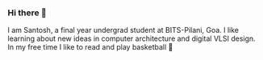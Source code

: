 ### Hi there 👋

<!--
**SantoshSrivatsan24/SantoshSrivatsan24** is a ✨ _special_ ✨ repository because its `README.md` (this file) appears on your GitHub profile. -->

I am Santosh, a final year undergrad student at BITS-Pilani, Goa. I like learning about new ideas in computer architecture and digital VLSI design. 
In my free time I like to read and play basketball :basketball:




